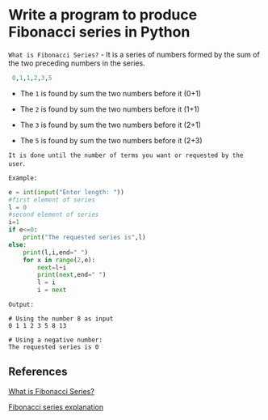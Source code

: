 # Write a program to produce Fibonacci series in Python

`What is Fibonacci Series?` - It is a series of numbers formed by the sum of the two preceding numbers in the series.

```python
 0,1,1,2,3,5
```

* The `1` is found by sum the two numbers before it (0+1)

* The `2` is found by sum the two numbers before it (1+1)

* The `3` is found by sum the two numbers before it (2+1)

* The `5` is found by sum the two numbers before it (2+3)

`It is done until the number of terms you want or requested by the user`.

`Example:`

```python
e = int(input("Enter length: "))
#first element of series
l = 0  
#second element of series                                      
i=1                                       
if e<=0:
    print("The requested series is",l)
else:
    print(l,i,end=" ")
    for x in range(2,e):
        next=l+i                           
        print(next,end=" ")
        l = i
        i = next
```

`Output:`

```text
# Using the number 8 as input
0 1 1 2 3 5 8 13

# Using a negative number:
The requested series is 0
```

## References

[What is Fibonacci Series?](https://www.edureka.co/blog/python-fibonacci-series/)

[Fibonacci series explanation](https://www.pythonpool.com/fibonacci-series-in-python/)
